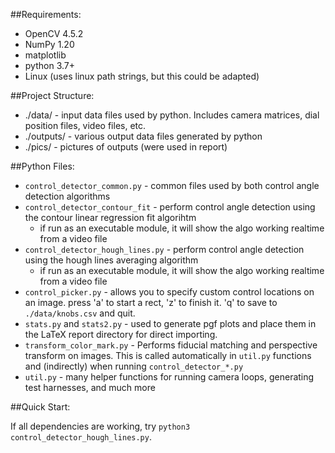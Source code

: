 ##Requirements:

* OpenCV 4.5.2
* NumPy 1.20
* matplotlib
* python 3.7+
* Linux (uses linux path strings, but this could be adapted)

##Project Structure:

* ./data/ - input data files used by python. Includes camera matrices, dial position files, video files, etc.
* ./outputs/ - various output data files generated by python
* ./pics/ - pictures of outputs (were used in report)

##Python Files:

* `control_detector_common.py` - common files used by both control angle detection algorithms
* `control_detector_contour_fit` - perform control angle detection using the contour linear regression fit algorihtm
	* if run as an executable module, it will show the algo working realtime from a video file
* `control_detector_hough_lines.py` - perform control angle detection using the hough lines averaging algorithm
	* if run as an executable module, it will show the algo working realtime from a video file
* `control_picker.py` - allows you to specify custom control locations on an image. press 'a' to start a rect, 'z' to finish it. 'q' to save to `./data/knobs.csv` and quit.
* `stats.py` and `stats2.py` - used to generate pgf plots and place them in the LaTeX report directory for direct importing.
* `transform_color_mark.py` - Performs fiducial matching and perspective transform on images. This is called automatically in `util.py` functions and (indirectly) when running `control_detector_*.py`
* `util.py` - many helper functions for running camera loops, generating test harnesses, and much more

##Quick Start:

If all dependencies are working, try `python3 control_detector_hough_lines.py`.
